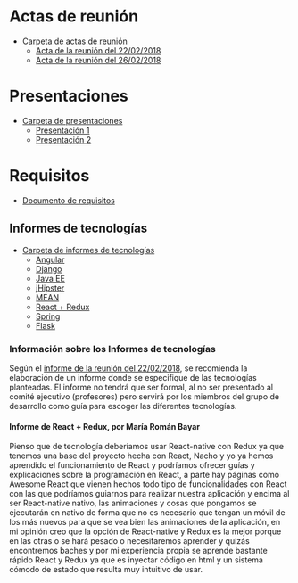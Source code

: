 # Actas de reunión

* [Carpeta de actas de reunión](https://drive.google.com/drive/u/0/folders/1W2l7H2l7GP0KENSTvbJ_5zW4NpezRoNn)
    * [Acta de la reunión del 22/02/2018](https://docs.google.com/document/d/15aaYn5ywKANIei9fFYHOkDjm0fT9acJrwim6ZFXT78A/edit?usp=sharing)
    * [Acta de la reunión del 26/02/2018](https://docs.google.com/document/d/1TpkgsdMnrnMfcnzQstP7Vq4mgF-0qEAXl7BkeYpnXqg/edit)

# Presentaciones

* [Carpeta de presentaciones](https://drive.google.com/drive/u/0/folders/1zXbY3jD_u7Dk6BczAoAQUc2sid30xj8U)
    * [Presentación 1](https://docs.google.com/presentation/d/1BI9UWlLn4Nu5FViSf-7XgfoskeVD7Gq7XfrDimtWrV4/edit?usp=drive_web&ouid=104924850308958917661)
    * [Presentación 2](https://docs.google.com/presentation/d/16yx_770v6HhkaLpAwtQVuVcfKFRshlxhaMRcHMklzFU/edit?usp=drive_web&ouid=104924850308958917661)

# Requisitos

* [Documento de requisitos](https://docs.google.com/document/d/1nM5ux3iTecCXL6e1_3qMWTkBScxTdUqlRQnsnzhdZ88/edit?usp=drive_web&ouid=104924850308958917661)

## Informes de tecnologías

* [Carpeta de informes de tecnologías](https://drive.google.com/drive/u/0/folders/1B2yRRSDvtsPnXBfd9RhTseCLLgm7yDP0)
    * [Angular](https://drive.google.com/open?id=17RFFkPKe2AHfkobwANTCqU3JrLtyoomA)
    * [Django](https://drive.google.com/open?id=1OJQPxQk2LAuhXSqg3yqwjI2rl6_gn9qr)
    * [Java EE](https://drive.google.com/open?id=1b9e15mW5fr9bw3-FFXzHonK-of9bM0v4)
    * [jHipster](https://drive.google.com/open?id=1Pe27voOy6ZctprRnwTAgC4K9Dn8gAgCk)
    * [MEAN](https://drive.google.com/open?id=1T3mEVJr6mWBwhRqEIzc-fOBeuzdJv79z)
    * [React + Redux](https://drive.google.com/open?id=17N1pybU2qPiRPDsAH7PopWPATXzZIP_y)
    * [Spring](https://drive.google.com/open?id=16OH0O-no3Ww_51vGKO-pK9LkMm_qsjeb)
    * [Flask](https://drive.google.com/open?id=1iAf8_hUNx-JuwbBMkckYXVLsWx-kQCiC)

### Información sobre los Informes de tecnologías
Según el [informe de la reunión del 22/02/2018](https://docs.google.com/document/d/15aaYn5ywKANIei9fFYHOkDjm0fT9acJrwim6ZFXT78A/edit?usp=sharing), se recomienda la elaboración de un informe donde se especifique de las tecnologías planteadas. El informe no tendrá que ser formal, al no ser presentado al comité ejecutivo (profesores) pero servirá por los miembros del grupo de desarrollo como guía para escoger las diferentes tecnologías.

#### Informe de React + Redux, por María Román Bayar
Pienso que de tecnología deberíamos usar React-native con Redux ya que tenemos una base del proyecto hecha con React, Nacho y yo ya hemos aprendido el funcionamiento de React y podríamos ofrecer guías y explicaciones sobre la programación en React, a parte hay páginas como Awesome React que vienen hechos todo tipo de funcionalidades con React con las que podríamos guiarnos para realizar nuestra aplicación y encima al ser React-native nativo, las animaciones y cosas que pongamos se ejecutarán en nativo de forma que no es necesario que tengan un móvil de los más nuevos para que se vea bien las animaciones de la aplicación, en mi opinión creo que la opción de React-native y Redux es la mejor porque en las otras o se hará pesado o necesitaremos aprender y quizás encontremos baches y por mi experiencia propia se aprende bastante rápido React y Redux ya que es inyectar código en html y un sistema cómodo de estado que resulta muy intuitivo de usar.